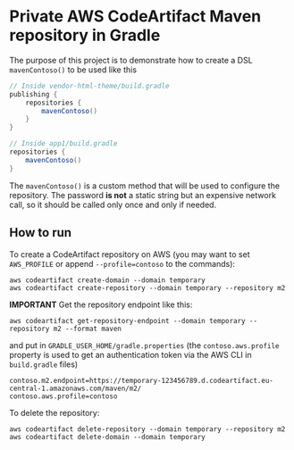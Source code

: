 # Private AWS CodeArtifact Maven repository in Gradle

The purpose of this project is to demonstrate how to create a DSL `mavenContoso()` to be used like this

```groovy
// Inside vendor-html-theme/build.gradle
publishing {
    repositories {
        mavenContoso()
    }
}

// Inside app1/build.gradle
repositories {
    mavenContoso()
}
```

The `mavenContoso()` is a custom method that will be used to configure the repository. The password **is not**
a static string but an expensive network call, so it should be called only once and only if needed.

## How to run

To create a CodeArtifact repository on AWS (you may want to set `AWS_PROFILE` or append `--profile=contoso` to the commands):
```shell
aws codeartifact create-domain --domain temporary
aws codeartifact create-repository --domain temporary --repository m2
```

**IMPORTANT** Get the repository endpoint like this:
```shell
aws codeartifact get-repository-endpoint --domain temporary --repository m2 --format maven
```
and put in `GRADLE_USER_HOME/gradle.properties` (the `contoso.aws.profile` property is used to get an
authentication token via the AWS CLI in `build.gradle` files)
```properties
contoso.m2.endpoint=https://temporary-123456789.d.codeartifact.eu-central-1.amazonaws.com/maven/m2/
contoso.aws.profile=contoso
```


To delete the repository:
```shell
aws codeartifact delete-repository --domain temporary --repository m2
aws codeartifact delete-domain --domain temporary
```